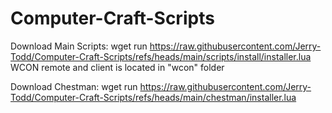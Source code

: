 # Computer-Craft-Scripts

Download Main Scripts: 
wget run https://raw.githubusercontent.com/Jerry-Todd/Computer-Craft-Scripts/refs/heads/main/scripts/install/installer.lua
WCON remote and client is located in "wcon" folder 

Download Chestman:
wget run https://raw.githubusercontent.com/Jerry-Todd/Computer-Craft-Scripts/refs/heads/main/chestman/installer.lua